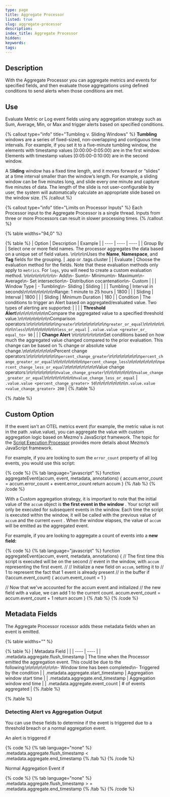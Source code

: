 ```yaml
---
type: page
title: Aggregate Processor
listed: true
slug: aggregate-processor
description: 
index_title: Aggregate Processor
hidden: 
keywords: 
tags: 
---
```



## Description

With the Aggregate Processor you can aggregate metrics and events for specified fields, and then evaluate those aggregations using defined conditions to send alerts when those conditions are met.

## Use

Evaluate Metric or Log event fields using any aggregation strategy such as Sum, Average, Min, or Max and trigger alerts based on specified conditions.

{% callout type="info" title="Tumbling v. Sliding Windows" %}
**Tumbling** windows are a series of fixed-sized, non-overlapping and contiguous time intervals. For example, if you set it to a five-minute tumbling window, the elements with timestamp values [0:00:00-0:05:00) are in the first window. Elements with timestamp values [0:05:00-0:10:00) are in the second window.

A S**liding** window has a fixed time length, and it moves forward or “slides” at a time interval smaller than the window’s length. For example, a sliding window can be five minutes long, and slide every one minute and capture five minutes of data. The length of the slide is not user-configurable by user, the system will automatically calculate an appropriate slide based on the window size.
{% /callout %}

{% callout type="info" title="Limits on Processor Inputs" %}
Each Processor input to the Aggregate Processor is a single thread. Inputs from three or more Processors can result in slower processing times.
{% /callout %}

{% table widths="94,0" %}

{% table %}
| Option | Description | Example | 
| ---- | ---- | ---- | 
| Group By | Select one or more field names. The processor aggregates the data based on a unique set of field values. \n\n\n\nUses the **Name**, **Namespace**, and **Tag** fields for the grouping. | .app or .tags.cluster | 
| Evaluate | Choose the evaluation method for the fields. Note that these evaluation methods only apply to `metrics`. For `logs`, you will need to create a custom evaluation method. \n\n\n\n\n\n\n\n- Add\n- Sum\n- Minimum\n- Maximum\n- Average\n- Set intersection\n- Distribution cocantenation\n- Custom |  | 
| Window Type | - Tumbling\n- Sliding | Sliding | 
|  | Tumbling &#124; Interval in seconds\n\n\n\n\n\n\n\nRange: 1 minute to 25 hours | 1800 | 
|  | Sliding &#124; Interval | 1800 | 
|  | Sliding &#124; Minimum Duration | 180 | 
| Condition | The conditions to trigger an Alert based on aggregated/evaluated value. Two types of alerting are supported: |  | 
|  | **Threshold Alert**\n\n\n\n\n\n\n\nCompare the aggregated value to a specified threshold value.\n\n\n\n\n\n\n\nComparison operators:\n\n\n\n\n\n\n\n`greater`\n\n\n\n\n\n\n\n`greater_or_equal`\n\n\n\n\n\n\n\n`less`\n\n\n\n\n\n\n\n`less_or_equal` | `.value.value <greater_or_ equal_to> 90` | 
|  | **Change Alert** \n\n\n\n\n\n\n\nSet conditions based on how much the aggregated value changed compared to the prior evaluation. This change can be based on % change or absolute value change.\n\n\n\n\n\n\n\nPercent change operators:\n\n\n\n\n\n\n\n`percent_change_greater`\n\n\n\n\n\n\n\n`percent_change_greater_or_equal`\n\n\n\n\n\n\n\n`percent_change_less`\n\n\n\n\n\n\n\n`percent_change_less_or_equal`\n\n\n\n\n\n\n\nValue change operators:\n\n\n\n\n\n\n\n`value_change_greater`\n\n\n\n\n\n\n\n`value_change_greater_or_equal`\n\n\n\n\n\n\n\n`value_change_less_or_equal` | `.value.value <percent_change_greater> 50`\n\n\n\n\n\n\n\n`.value.value <value_change_greater> 200` | 
{% /table %}

{% /table %}

## Custom Option

If the event isn't an OTEL metrics event (for example, the metric value is not in the path .value.value), you can aggregate the value with custom aggregation logic based on Mezmo's JavaScript framework. The topic for the [Script Execution Processor](https://docs.mezmo.com/telemetry-pipelines/js-script-processor#configuration) provides more details about Mezmo’s JavaScript framework.

For example, if you are looking to sum the `error_count` property of all log events, you would use this script:

{% code %}
{% tab language="javascript" %}
function aggregateEvent(accum, event, metadata, annotations) {
accum.error_count = accum.error_count + event.error_count
return accum
}
{% /tab %}
{% /code %}

With a Custom aggregation strategy, it is important to note that the initial value of the `accum` object is **the first event in the window** . Your script will only be executed for subsequent events in the window. Each time the script is executed within the window, it will be called with the previous value of `accum`  and the current `event` . When the window elapses, the value of `accum`  will be emitted as the aggregated event.

For example, if you are looking to aggregate a count of events into a **new field:**

{% code %}
{% tab language="javascript" %}
function aggregateEvent(accum, event, metadata, annotations) {
// The first time this script is executed will be on the second
// event in the window, with `accum` representing the first event.
//
// Initialize a new field on `accum`, setting it to
// 1 to represent the fact that 1 event is already present
// in the buffer
if (!accum.event_count) {
accum.event_count = 1
}

// Now that we've accounted for the accum event and initialized
// the new field with a value, we can add 1 to the current count.
accum.event_count = accum.event_count + 1
return accum
}
{% /tab %}
{% /code %}

## Metadata Fields

The Aggregate Processor rocessor adds these metadata fields when an event is emitted.

{% table widths="" %}

{% table %}
| Metadata Field |  | 
| ---- | ---- | 
| .metadata.aggregate.flush_timestamp | The time when the Processor emitted the aggregation event. This could be due to the following:\n\n\n\n\n\n\n\n- Window time has been completed\n- Triggered by the condition | 
| .metadata.aggregate.start_timestamp | Aggregation window start time | 
| .metadata.aggregate.end_timestamp | Aggregation window end time | 
| .metadata.aggregate.event_count | # of events aggregated | 
{% /table %}

{% /table %}

### Detecting Alert vs Aggregation Output

You can use these fields to determine if the event is triggered due to a threshold breach or a normal aggregation event.

An alert is triggered if

{% code %}
{% tab language="none" %}
.metadata.aggregate.flush_timestamp &lt; .metadata.aggregate.end_timestamp
{% /tab %}
{% /code %}

Normal Aggregation Event if

{% code %}
{% tab language="none" %}
.metadata.aggregate.flush_timestamp &gt; =  .metadata.aggregate.end_timestamp
{% /tab %}
{% /code %}